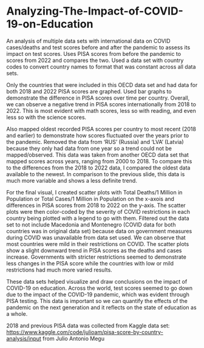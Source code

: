 # Analyzing-The-Impact-of-COVID-19-on-Education
An analysis of multiple data sets with international data on COVID cases/deaths and test scores before and after the pandemic to assess its impact on test scores. Uses PISA scores from before the pandemic to scores from 2022 and compares the two. Used a data set with country codes to convert country names to format that was constant across all data sets. 

Only the countries that were included in this OECD data set and had data for both 2018 and 2022 PISA scores are graphed. Used bar graphs to demonstrate the difference in PISA scores over time per country. Overall, we can observe a negative trend in PISA scores internationally from 2018 to 2022. This is most evident with math scores, less so with reading, and even less so with the science scores. 

Also mapped oldest recorded PISA scores per country to most recent (2018 and earlier) to demonstrate how scores fluctuated over the years prior to the pandemic. Removed the data from ‘RUS’ (Russia) and ‘LVA’ (Latvia) because they only had data from one year so a trend could not be mapped/observed. This data was taken from another OECD data set that mapped scores across years, ranging from 2000 to 2018. To compare this to the differences from the 2018 to 2022 data, I compared the oldest data available to the newest. In comparison to the previous slide, this data is much more variable and shows a less definite trend.

For the final visual, I created scatter plots with Total Deaths/1 Million in Population or Total Cases/1 Million in Population on the x-axois and differences in PISA scores from 2018 to 2022 on the y-axis. The scatter plots were then color-coded by the severity of COVID restrictions in each country being plotted with a legend to go with them. Filtered out the data set to not include Macedonia and Montenegro (COVID data for both countries was in original data set) because data on government measures during COVID was unavailable from data set used.
We can observe that most countries were mild in their restrictions on COVID. The scatter plots show a slight downward trend in PISA scores as the deaths and cases increase. Governments with stricter restrictions seemed to demonstrate less changes in the PISA score while the countries with low or mild restrictions had much more varied results.  

These data sets helped visualize and draw conclusions on the impact of COVID-19 on education. Across the world, test scores seemed to go down due to the impact of the COVID-19 pandemic, which was evident through PISA testing. This data is important so we can quantify the effects of the pandemic on the next generation and it reflects on the state of education as a whole.

2018 and previous PISA data was collected from Kaggle data set: https://www.kaggle.com/code/julioam/pisa-score-by-country-analysis/input from Julio Antonio Megu

